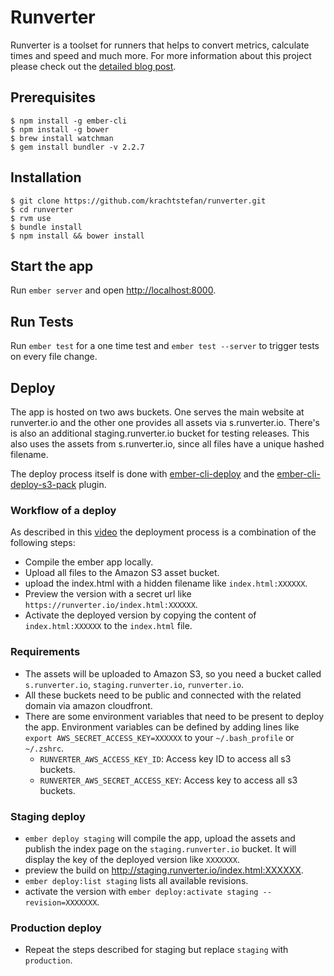 # Runverter

Runverter is a toolset for runners that helps to convert metrics, calculate times and speed and much more. For more information about this project please check out the [detailed blog post](https://stefankracht.de/p/runverter).

## Prerequisites

```
$ npm install -g ember-cli
$ npm install -g bower
$ brew install watchman
$ gem install bundler -v 2.2.7
```

## Installation

```
$ git clone https://github.com/krachtstefan/runverter.git
$ cd runverter
$ rvm use
$ bundle install
$ npm install && bower install
```

## Start the app

Run `ember server` and open [http://localhost:8000](http://localhost:8000).

## Run Tests

Run `ember test` for a one time test and `ember test --server` to trigger tests on every file change.

## Deploy

The app is hosted on two aws buckets. One serves the main website at runverter.io and the other one provides all assets via s.runverter.io. There's is also an additional staging.runverter.io bucket for testing releases. This also uses the assets from s.runverter.io, since all files have a unique hashed filename.

The deploy process itself is done with [ember-cli-deploy](https://github.com/ember-cli/ember-cli-deploy) and the [ember-cli-deploy-s3-pack](https://github.com/Gaurav0/ember-cli-deploy-s3-pack) plugin.

### Workflow of a deploy

As described in this [video](https://youtu.be/MT0LKcVh6Rw) the deployment process is a combination of the following steps:

- Compile the ember app locally.
- Upload all files to the Amazon S3 asset bucket.
- upload the index.html with a hidden filename like `index.html:XXXXXX`.
- Preview the version with a secret url like `https://runverter.io/index.html:XXXXXX`.
- Activate the deployed version by copying the content of `index.html:XXXXXX` to the `index.html` file.

### Requirements

- The assets will be uploaded to Amazon S3, so you need a bucket called `s.runverter.io`, `staging.runverter.io`, `runverter.io`.
- All these buckets need to be public and connected with the related domain via amazon cloudfront.
- There are some environment variables that need to be present to deploy the app. Environment variables can be defined by adding lines like `export AWS_SECRET_ACCESS_KEY=XXXXXX` to your `~/.bash_profile` or `~/.zshrc`.
  - `RUNVERTER_AWS_ACCESS_KEY_ID`: Access key ID to access all s3 buckets.
  - `RUNVERTER_AWS_SECRET_ACCESS_KEY`: Access key to access all s3 buckets.

### Staging deploy

- `ember deploy staging` will compile the app, upload the assets and publish the index page on the `staging.runverter.io` bucket. It will display the key of the deployed version like `XXXXXXX`.
- preview the build on http://staging.runverter.io/index.html:XXXXXX.
- `ember deploy:list staging` lists all available revisions.
- activate the version with `ember deploy:activate staging --revision=XXXXXXX`.

### Production deploy

- Repeat the steps described for staging but replace `staging` with `production`.

